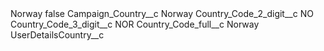 <?xml version="1.0" encoding="UTF-8"?>
<CustomMetadata xmlns="http://soap.sforce.com/2006/04/metadata" xmlns:xsi="http://www.w3.org/2001/XMLSchema-instance" xmlns:xsd="http://www.w3.org/2001/XMLSchema">
    <label>Norway</label>
    <protected>false</protected>
    <values>
        <field>Campaign_Country__c</field>
        <value xsi:type="xsd:string">Norway</value>
    </values>
    <values>
        <field>Country_Code_2_digit__c</field>
        <value xsi:type="xsd:string">NO</value>
    </values>
    <values>
        <field>Country_Code_3_digit__c</field>
        <value xsi:type="xsd:string">NOR</value>
    </values>
    <values>
        <field>Country_Code_full__c</field>
        <value xsi:type="xsd:string">Norway</value>
    </values>
    <values>
        <field>UserDetailsCountry__c</field>
        <value xsi:nil="true"/>
    </values>
</CustomMetadata>
